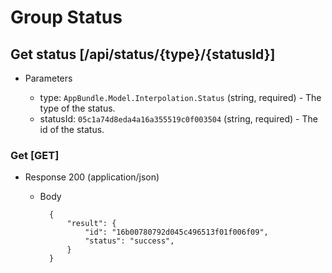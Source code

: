 # Group Status

## Get status [/api/status/{type}/{statusId}]

+ Parameters

    + type: `AppBundle.Model.Interpolation.Status` (string, required) - The type of the status.
    + statusId: `05c1a74d8eda4a16a355519c0f003504` (string, required) - The id of the status.

### Get [GET]

+ Response 200 (application/json)

    + Body

            {
                "result": {
                    "id": "16b00780792d045c496513f01f006f09",
                    "status": "success",
                }
            }
